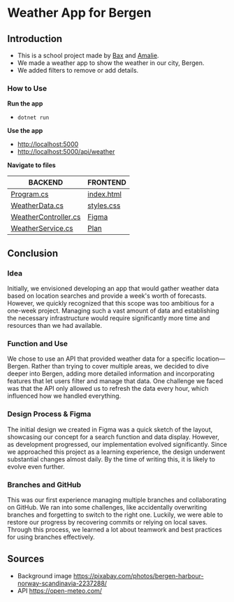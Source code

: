# Weather App for Bergen

## Introduction

* This is a school project made by [Bax](https://github.com/bax082024) and [Amalie](https://github.com/Amaliebra).
* We made a weather app to show the weather in our city, Bergen.
* We added filters to remove or add details.

### How to Use

**Run the app**

* `dotnet run`

**Use the app**

* [http://localhost:5000](http://localhost:5000)
* [http://localhost:5000/api/weather](http://localhost:5000/api/weather)

**Navigate to files**

| BACKEND | FRONTEND |
| ------- | -------- |
| [Program.cs](/Program.cs) | [index.html](/wwwroot/index.html) |
| [WeatherData.cs](/classes/WeatherData.cs) | [styles.css](/wwwroot/styles.css) |
| [WeatherController.cs](/Controller/WeatherController.cs) | [Figma](documentation/Figma-design.pdf) |
| [WeatherService.cs](/Services/WeatherService.cs) | [Plan](documentation/WeatherApp.png) |

## Conclusion

### Idea
Initially, we envisioned developing an app that would gather weather data based on location searches and provide a week's worth of forecasts. However, we quickly recognized that this scope was too ambitious for a one-week project. Managing such a vast amount of data and establishing the necessary infrastructure would require significantly more time and resources than we had available.

### Function and Use
We chose to use an API that provided weather data for a specific location—Bergen. Rather than trying to cover multiple areas, we decided to dive deeper into Bergen, adding more detailed information and incorporating features that let users filter and manage that data. One challenge we faced was that the API only allowed us to refresh the data every hour, which influenced how we handled everything.

### Design Process & Figma
The initial design we created in Figma was a quick sketch of the layout, showcasing our concept for a search function and data display. However, as development progressed, our implementation evolved significantly. Since we approached this project as a learning experience, the design underwent substantial changes almost daily. By the time of writing this, it is likely to evolve even further.

### Branches and GitHub
This was our first experience managing multiple branches and collaborating on GitHub. We ran into some challenges, like accidentally overwriting branches and forgetting to switch to the right one. Luckily, we were able to restore our progress by recovering commits or relying on local saves. Through this process, we learned a lot about teamwork and best practices for using branches effectively.

## Sources

- Background image https://pixabay.com/photos/bergen-harbour-norway-scandinavia-2237288/
- API https://open-meteo.com/

